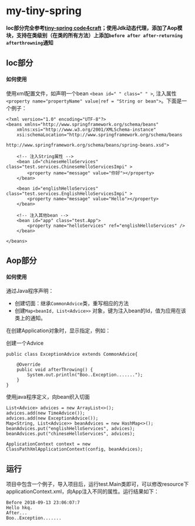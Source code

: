 # my-tiny-spring

**Ioc部分完全参考[tiny-spring code4craft](https://github.com/code4craft/tiny-spring)；使用Jdk动态代理，添加了Aop模块，支持在类级别（在类的所有方法）上添加`before after after-returning afterthrowning`通知**

## Ioc部分
#### 如何使用
使用xml配置文件，如声明一个bean `<bean id=" " class=" " >`, 注入属性 `<property name="propertyName" value|ref = "String or bean">`。下面是一个例子：
```
<?xml version="1.0" encoding="UTF-8"?>
<beans xmlns="http://www.springframework.org/schema/beans"
    xmlns:xsi="http://www.w3.org/2001/XMLSchema-instance"
    xsi:schemaLocation="http://www.springframework.org/schema/beans
                        http://www.springframework.org/schema/beans/spring-beans.xsd">
    
    <!-- 注入String属性 -->
    <bean id="chineseHelloServices" class="test.services.ChineseHelloServicesImpi" >
        <property name="message" value="你好"></property>
    </bean>
    
    <bean id="englishHelloServices" class="test.services.EnglishHelloServicesImpi" > 
        <property name="message" value="Hello"></property>
    </bean>
    
    <!-- 注入其他bean -->
    <bean id="app" class="test.App">
        <property name="helloServices" ref="englishHelloServices" />
    </bean>
    
</beans>
```

## Aop部分
#### 如何使用
通过Java程序声明：
* 创建切面：继承`CommonAdvice`类，重写相应的方法
* 创建`Map<beanId, List<Advice>>` 对象，键为注入bean的Id，值为应用在该类上的通知。

在创建Application对象时，显示指定，例如：

创建一个Advice
```
public class ExceptionAdvice extends CommonAdvice{

	@Override
	public void afterThrowing() {
		System.out.println("Boo..Exception.......");
	}
}
```

使用java程序定义，向bean织入切面
```
List<Advice> advices = new ArrayList<>();
advices.add(new TimeAdvice());
advices.add(new ExceptionAdvice());
Map<String, List<Advice>> beanAdvices = new HashMap<>();
beanAdvices.put("englishHelloServices", advices);
beanAdvices.put("chineseHelloServices", advices);
		
ApplicationContext context = new ClassPathXmlApplicationContext(config, beanAdvices);
```

## 运行
项目中包含一个例子，导入项目后，运行test.Main类即可，可以修改resource下applicationContext.xml，向App注入不同的属性。运行结果如下：
```
Before 2018-09-13 23:06:07:7
Hello hkq.
After...
Boo..Exception.......
```
